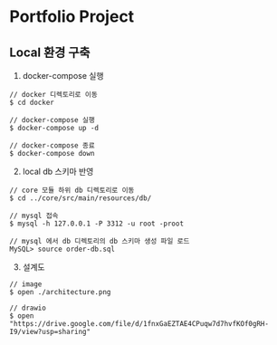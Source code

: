 Portfolio Project
====

## Local 환경 구축
1. docker-compose 실행 
```
// docker 디렉토리로 이동
$ cd docker

// docker-compose 실행 
$ docker-compose up -d

// docker-compose 종료 
$ docker-compose down
```

2. local db 스키마 반영 
```
// core 모듈 하위 db 디렉토리로 이동 
$ cd ../core/src/main/resources/db/

// mysql 접속  
$ mysql -h 127.0.0.1 -P 3312 -u root -proot

// mysql 에서 db 디렉토리의 db 스키마 생성 파일 로드
MySQL> source order-db.sql
```

3. 설계도
```
// image
$ open ./architecture.png

// drawio
$ open "https://drive.google.com/file/d/1fnxGaEZTAE4CPuqw7d7hvfKOf0gRH-I9/view?usp=sharing"
```